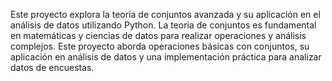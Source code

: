 Este proyecto explora la teoría de conjuntos avanzada y su aplicación en el análisis de datos utilizando Python. La teoría de conjuntos es fundamental en matemáticas y 
ciencias de datos para realizar operaciones y análisis complejos. Este proyecto aborda operaciones básicas con conjuntos, su aplicación en análisis de datos y una 
implementación práctica para analizar datos de encuestas.
